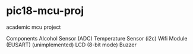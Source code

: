 # pic18-mcu-proj
academic mcu project

Components
Alcohol Sensor (ADC)
Temperature Sensor (i2c)
Wifi Module (EUSART) (unimplemented)
LCD (8-bit mode)
Buzzer 
